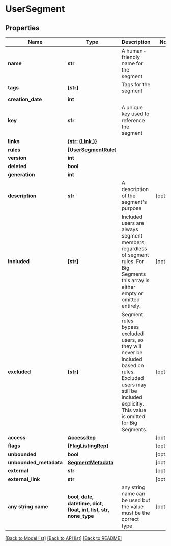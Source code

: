 # UserSegment


## Properties
Name | Type | Description | Notes
------------ | ------------- | ------------- | -------------
**name** | **str** | A human-friendly name for the segment | 
**tags** | **[str]** | Tags for the segment | 
**creation_date** | **int** |  | 
**key** | **str** | A unique key used to reference the segment | 
**links** | [**{str: (Link,)}**](Link.md) |  | 
**rules** | [**[UserSegmentRule]**](UserSegmentRule.md) |  | 
**version** | **int** |  | 
**deleted** | **bool** |  | 
**generation** | **int** |  | 
**description** | **str** | A description of the segment&#39;s purpose | [optional] 
**included** | **[str]** | Included users are always segment members, regardless of segment rules. For Big Segments this array is either empty or omitted entirely. | [optional] 
**excluded** | **[str]** | Segment rules bypass excluded users, so they will never be included based on rules. Excluded users may still be included explicitly. This value is omitted for Big Segments. | [optional] 
**access** | [**AccessRep**](AccessRep.md) |  | [optional] 
**flags** | [**[FlagListingRep]**](FlagListingRep.md) |  | [optional] 
**unbounded** | **bool** |  | [optional] 
**unbounded_metadata** | [**SegmentMetadata**](SegmentMetadata.md) |  | [optional] 
**external** | **str** |  | [optional] 
**external_link** | **str** |  | [optional] 
**any string name** | **bool, date, datetime, dict, float, int, list, str, none_type** | any string name can be used but the value must be the correct type | [optional]

[[Back to Model list]](../README.md#documentation-for-models) [[Back to API list]](../README.md#documentation-for-api-endpoints) [[Back to README]](../README.md)


